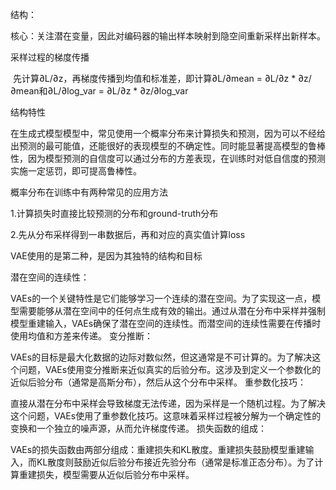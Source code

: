 结构：

核心：关注潜在变量，因此对编码器的输出样本映射到隐空间重新采样出新样本。

采样过程的梯度传播

 先计算∂L/∂z，再梯度传播到均值和标准差，即计算∂L/∂mean = ∂L/∂z * ∂z/∂mean和∂L/∂log_var = ∂L/∂z * ∂z/∂log_var

结构特性

在生成式模型模型中，常见使用一个概率分布来计算损失和预测，因为可以不经给出预测的最可能值，还能很好的表现模型的不确定性。同时能显著提高模型的鲁棒性，因为模型预测的自信度可以通过分布的方差表现，在训练时对低自信度的预测实施一定惩罚，即可提高鲁棒性。

概率分布在训练中有两种常见的应用方法

1.计算损失时直接比较预测的分布和ground-truth分布

2.先从分布采样得到一串数据后，再和对应的真实值计算loss

VAE使用的是第二种，是因为其独特的结构和目标

潜在空间的连续性：

VAEs的一个关键特性是它们能够学习一个连续的潜在空间。为了实现这一点，模型需要能够从潜在空间中的任何点生成有效的输出。通过从潜在分布中采样并强制模型重建输入，VAEs确保了潜在空间的连续性。而潜空间的连续性需要在传播时使用均值和方差来传递。
变分推断：

VAEs的目标是最大化数据的边际对数似然，但这通常是不可计算的。为了解决这个问题，VAEs使用变分推断来近似真实的后验分布。这涉及到定义一个参数化的近似后验分布（通常是高斯分布），然后从这个分布中采样。
重参数化技巧：

直接从潜在分布中采样会导致梯度无法传递，因为采样是一个随机过程。为了解决这个问题，VAEs使用了重参数化技巧。这意味着采样过程被分解为一个确定性的变换和一个独立的噪声源，从而允许梯度传递。
损失函数的组成：

VAEs的损失函数由两部分组成：重建损失和KL散度。重建损失鼓励模型重建输入，而KL散度则鼓励近似后验分布接近先验分布（通常是标准正态分布）。为了计算重建损失，模型需要从近似后验分布中采样。
